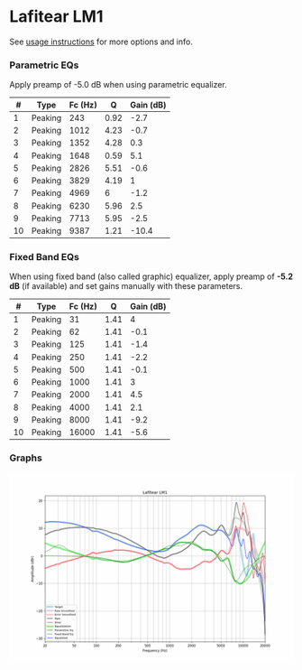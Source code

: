 # Lafitear LM1
See [usage instructions](https://github.com/jaakkopasanen/AutoEq#usage) for more options and info.

### Parametric EQs
Apply preamp of -5.0 dB when using parametric equalizer.

|   # | Type    |   Fc (Hz) |    Q |   Gain (dB) |
|-----|---------|-----------|------|-------------|
|   1 | Peaking |       243 | 0.92 |        -2.7 |
|   2 | Peaking |      1012 | 4.23 |        -0.7 |
|   3 | Peaking |      1352 | 4.28 |         0.3 |
|   4 | Peaking |      1648 | 0.59 |         5.1 |
|   5 | Peaking |      2826 | 5.51 |        -0.6 |
|   6 | Peaking |      3829 | 4.19 |         1   |
|   7 | Peaking |      4969 | 6    |        -1.2 |
|   8 | Peaking |      6230 | 5.96 |         2.5 |
|   9 | Peaking |      7713 | 5.95 |        -2.5 |
|  10 | Peaking |      9387 | 1.21 |       -10.4 |

### Fixed Band EQs
When using fixed band (also called graphic) equalizer, apply preamp of **-5.2 dB** (if available) and set gains manually with these parameters.

|   # | Type    |   Fc (Hz) |    Q |   Gain (dB) |
|-----|---------|-----------|------|-------------|
|   1 | Peaking |        31 | 1.41 |         4   |
|   2 | Peaking |        62 | 1.41 |        -0.1 |
|   3 | Peaking |       125 | 1.41 |        -1.4 |
|   4 | Peaking |       250 | 1.41 |        -2.2 |
|   5 | Peaking |       500 | 1.41 |        -0.1 |
|   6 | Peaking |      1000 | 1.41 |         3   |
|   7 | Peaking |      2000 | 1.41 |         4.5 |
|   8 | Peaking |      4000 | 1.41 |         2.1 |
|   9 | Peaking |      8000 | 1.41 |        -9.2 |
|  10 | Peaking |     16000 | 1.41 |        -5.6 |

### Graphs
![](./Lafitear%20LM1.png)
